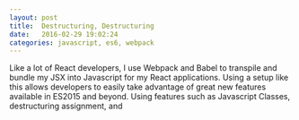 ```yaml
---
layout: post
title:  Destructuring, Destructuring
date:   2016-02-29 19:02:24
categories: javascript, es6, webpack
---
```


Like a lot of React developers, I use Webpack and Babel to transpile and bundle my JSX into Javascript for my React applications. Using a setup like this allows developers to easily take advantage of great new features available in ES2015 and beyond. Using features such as Javascript Classes, destructuring assignment, and 

